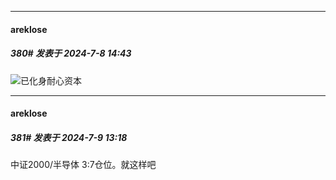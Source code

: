 ﻿
*****

####  areklose  
##### 380#       发表于 2024-7-8 14:43

<img src="https://static.saraba1st.com/image/smiley/face2017/037.png" referrerpolicy="no-referrer">已化身耐心资本


*****

####  areklose  
##### 381#       发表于 2024-7-9 13:18

中证2000/半导体 3:7仓位。就这样吧

